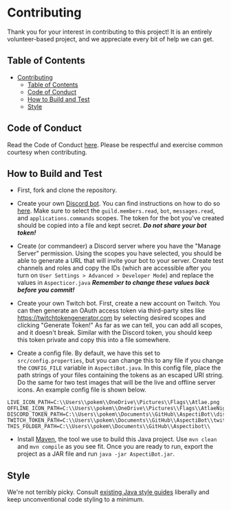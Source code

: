 # Contributing

Thank you for your interest in contributing to this project! It is an entirely volunteer-based project, and we appreciate every bit of help we can get.

## Table of Contents

- [Contributing](#contributing)
  - [Table of Contents](#table-of-contents)
  - [Code of Conduct](#code-of-conduct)
  - [How to Build and Test](#how-to-build-and-test)
  - [Style](#style)

## Code of Conduct

Read the Code of Conduct [here](CODE_OF_CONDUCT.md). Please be respectful and exercise common courtesy when contributing.

## How to Build and Test

- First, fork and clone the repository.

- Create your own [Discord bot](https://discord.com/developers/applications). You can find instructions on how to do so [here](https://discordpy.readthedocs.io/en/stable/discord.html). Make sure to select the `guild.members.read`, `bot`, `messages.read`, and `applications.commands` scopes. The token for the bot you've created should be copied into a file and kept secret. ***Do not share your bot token!***

- Create (or commandeer) a Discord server where you have the "Manage Server" permission. Using the scopes you have selected, you should be able to generate a URL that will invite your bot to your server. Create test channels and roles and copy the IDs (which are accessible after you turn on `User Settings > Advanced > Developer Mode`) and replace the values in `Aspecticor.java` ***Remember to change these values back before you commit!***

- Create your own Twitch bot. First, create a new account on Twitch. You can then generate an OAuth access token via third-party sites like <https://twitchtokengenerator.com> by selecting desired scopes and clicking "Generate Token!" As far as we can tell, you can add all scopes, and it doesn't break. Similar with the Discord token, you should keep this token private and copy this into a file somewhere.

- Create a config file. By default, we have this set to `src/config.properties`, but you can change this to any file if you change the `CONFIG_FILE` variable in `AspectiBot.java`. In this config file, place the path strings of your files containing the tokens as an escaped URI string. Do the same for two test images that will be the live and offline server icons. An example config file is shown below.

```properties
LIVE_ICON_PATH=C:\\Users\\pokem\\OneDrive\\Pictures\\Flags\\Atlae.png
OFFLINE_ICON_PATH=C:\\Users\\pokem\\OneDrive\\Pictures\\Flags\\AtlaeNightLight.png
DISCORD_TOKEN_PATH=C:\\Users\\pokem\\Documents\\GitHub\\AspectiBot\\discordToken.txt
TWITCH_TOKEN_PATH=C:\\Users\\pokem\\Documents\\GitHub\\AspectiBot\\twitchOAuth.txt
THIS_FOLDER_PATH=C:\\Users\\pokem\\Documents\\GitHub\\Aspectibot\\
```

- Install [Maven](https://maven.apache.org/guides/getting-started/maven-in-five-minutes.html), the tool we use to build this Java project. Use `mvn clean` and `mvn compile` as you see fit. Once you are ready to run, export the project as a JAR file and run `java -jar AspectiBot.jar`.

## Style

We're not terribly picky. Consult [existing Java style guides](https://google.github.io/styleguide/javaguide.html) liberally and keep unconventional code styling to a minimum.
